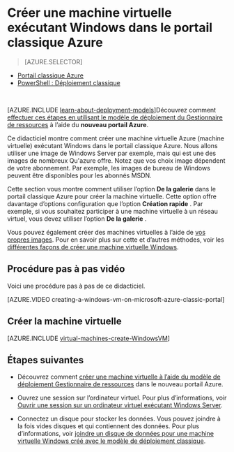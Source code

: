 <properties
    pageTitle="Créer une machine virtuelle dans le portail classique | Microsoft Azure"
    description="Créer une machine virtuelle Windows dans le portail classique Azure."
    services="virtual-machines-windows"
    documentationCenter=""
    authors="cynthn"
    manager="timlt"
    editor=""
    tags="azure-service-management"/>

<tags
    ms.service="virtual-machines-windows"
    ms.workload="infrastructure-services"
    ms.tgt_pltfrm="vm-windows"
    ms.devlang="na"
    ms.topic="article"
    ms.date="10/18/2016"
    ms.author="cynthn"/>

# <a name="create-a-virtual-machine-running-windows-in-the-azure-classic-portal"></a>Créer une machine virtuelle exécutant Windows dans le portail classique Azure

> [AZURE.SELECTOR]
- [Portail classique Azure](virtual-machines-windows-classic-tutorial.md)
- [PowerShell : Déploiement classique](virtual-machines-windows-classic-create-powershell.md)

<br>

[AZURE.INCLUDE [learn-about-deployment-models](../../includes/learn-about-deployment-models-classic-include.md)]Découvrez comment [effectuer ces étapes en utilisant le modèle de déploiement du Gestionnaire de ressources](virtual-machines-windows-hero-tutorial.md) à l’aide du **nouveau portail Azure**. 

Ce didacticiel montre comment créer une machine virtuelle Azure (machine virtuelle) exécutant Windows dans le portail classique Azure. Nous allons utiliser une image de Windows Server par exemple, mais qui est une des images de nombreux Qu'azure offre. Notez que vos choix image dépendent de votre abonnement. Par exemple, les images de bureau de Windows peuvent être disponibles pour les abonnés MSDN.

Cette section vous montre comment utiliser l’option **De la galerie** dans le portail classique Azure pour créer la machine virtuelle. Cette option offre davantage d’options configuration que l’option **Création rapide** . Par exemple, si vous souhaitez participer à une machine virtuelle à un réseau virtuel, vous devez utiliser l’option **De la galerie** .

Vous pouvez également créer des machines virtuelles à l’aide de [vos propres images](virtual-machines-windows-classic-createupload-vhd.md). Pour en savoir plus sur cette et d’autres méthodes, voir les [différentes façons de créer une machine virtuelle Windows](virtual-machines-windows-creation-choices.md).



## <a name="video-walkthrough"></a>Procédure pas à pas vidéo

Voici une procédure pas à pas de ce didacticiel.

[AZURE.VIDEO creating-a-windows-vm-on-microsoft-azure-classic-portal]

## <a id="createvirtualmachine"> </a>Créer la machine virtuelle

[AZURE.INCLUDE [virtual-machines-create-WindowsVM](../../includes/virtual-machines-create-windowsvm.md)]

## <a name="next-steps"></a>Étapes suivantes

- Découvrez comment [créer une machine virtuelle à l’aide du modèle de déploiement Gestionnaire de ressources](virtual-machines-windows-hero-tutorial.md) dans le nouveau portail Azure. 

- Ouvrez une session sur l’ordinateur virtuel. Pour plus d’informations, voir [Ouvrir une session sur un ordinateur virtuel exécutant Windows Server](virtual-machines-windows-classic-connect-logon.md).

- Connectez un disque pour stocker les données. Vous pouvez joindre à la fois vides disques et qui contiennent des données. Pour plus d’informations, voir [joindre un disque de données pour une machine virtuelle Windows créé avec le modèle de déploiement classique](virtual-machines-windows-classic-attach-disk.md).
